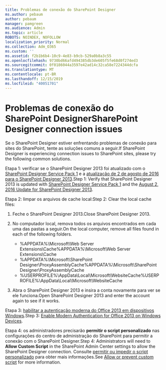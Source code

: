 ```yaml
---
title: Problemas de conexão do SharePoint Designer
ms.author: pebaum
author: pebaum
manager: pamgreen
ms.audience: Admin
ms.topic: article
ROBOTS: NOINDEX, NOFOLLOW
localization_priority: Normal
ms.collection: Adm_O365
ms.custom: ''
ms.assetid: f2b1b6b4-10c9-4e83-b9cb-529a0b8a3c55
ms.openlocfilehash: 9730bd66afd494385db3de605f5fe68d0f274ed3
ms.sourcegitcommit: 0f0186044a3597e42ad14c32ca58e7224344dcfa
ms.translationtype: MT
ms.contentlocale: pt-BR
ms.lasthandoff: 12/15/2019
ms.locfileid: "40051701"
---
```

# <a name="sharepoint-designer-connection-issues"></a><span data-ttu-id="a9dbe-102">Problemas de conexão do SharePoint Designer</span><span class="sxs-lookup"><span data-stu-id="a9dbe-102">SharePoint Designer connection issues</span></span> 

<span data-ttu-id="a9dbe-103">Se o SharePoint Designer estiver enfrentando problemas de conexão para sites do SharePoint, tente as soluções comuns a seguir.</span><span class="sxs-lookup"><span data-stu-id="a9dbe-103">If SharePoint Designer is experiencing connection issues to SharePoint sites, please try the following common solutions.</span></span>

<span data-ttu-id="a9dbe-104">Etapa 1: verificar se o SharePoint Designer 2013 foi atualizado com o [SharePoint Designer Service Pack 1](https://support.microsoft.com/help/2817441/description-of-microsoft-sharepoint-designer-2013-service-pack-1-sp1) e a [atualização de 2 de agosto de 2016 para o SharePoint Designer 2013](https://support.microsoft.com/help/3114721/august-2-2016-update-for-sharepoint-designer-2013-kb3114721).</span><span class="sxs-lookup"><span data-stu-id="a9dbe-104">Step 1: Verify that SharePoint Designer 2013 is updated with [SharePoint Designer Service Pack 1](https://support.microsoft.com/help/2817441/description-of-microsoft-sharepoint-designer-2013-service-pack-1-sp1) and the [August 2, 2016 Update for SharePoint Designer 2013](https://support.microsoft.com/help/3114721/august-2-2016-update-for-sharepoint-designer-2013-kb3114721).</span></span>



<span data-ttu-id="a9dbe-105">Etapa 2: limpar os arquivos de cache local:</span><span class="sxs-lookup"><span data-stu-id="a9dbe-105">Step 2: Clear the local cache files:</span></span>

1. <span data-ttu-id="a9dbe-106">Feche o SharePoint Designer 2013.</span><span class="sxs-lookup"><span data-stu-id="a9dbe-106">Close SharePoint Designer 2013.</span></span>

2. <span data-ttu-id="a9dbe-107">No computador local, remova todos os arquivos encontrados em cada uma das pastas a seguir.</span><span class="sxs-lookup"><span data-stu-id="a9dbe-107">On the local computer, remove all files found in each of the following folders.</span></span>

    - <span data-ttu-id="a9dbe-108">%APPDATA%\Microsoft\Web Server Extensions\Cache</span><span class="sxs-lookup"><span data-stu-id="a9dbe-108">%APPDATA%\Microsoft\Web Server Extensions\Cache</span></span>
    - <span data-ttu-id="a9dbe-109">%APPDATA%\Microsoft\SharePoint Designer\ProxyAssemblyCache</span><span class="sxs-lookup"><span data-stu-id="a9dbe-109">%APPDATA%\Microsoft\SharePoint Designer\ProxyAssemblyCache</span></span>
    - <span data-ttu-id="a9dbe-110">%USERPROFILE%\AppData\Local\Microsoft\WebsiteCache</span><span class="sxs-lookup"><span data-stu-id="a9dbe-110">%USERPROFILE%\AppData\Local\Microsoft\WebsiteCache</span></span>

3. <span data-ttu-id="a9dbe-111">Abra o SharePoint Designer 2013 e insira a conta novamente para ver se ele funciona.</span><span class="sxs-lookup"><span data-stu-id="a9dbe-111">Open SharePoint Designer 2013 and enter the account again to see if it works.</span></span>

<span data-ttu-id="a9dbe-112">Etapa 3: [habilitar a autenticação moderna do Office 2013 em dispositivos Windows](https://docs.microsoft.com/office365/admin/security-and-compliance/enable-modern-authentication?redirectSourcePath=/article/Enable-Modern-Authentication-for-Office-2013-on-Windows-devices-7dc1c01a-090f-4971-9677-f1b192d6c910&view=o365-worldwide).</span><span class="sxs-lookup"><span data-stu-id="a9dbe-112">Step 3: [Enable Modern Authentication for Office 2013 on Windows Devices](https://docs.microsoft.com/office365/admin/security-and-compliance/enable-modern-authentication?redirectSourcePath=/article/Enable-Modern-Authentication-for-Office-2013-on-Windows-devices-7dc1c01a-090f-4971-9677-f1b192d6c910&view=o365-worldwide).</span></span>

<span data-ttu-id="a9dbe-113">Etapa 4: os administradores precisarão **permitir o script personalizado** nas configurações do centro de administração do SharePoint para permitir a conexão com o SharePoint Designer.</span><span class="sxs-lookup"><span data-stu-id="a9dbe-113">Step 4: Administrators will need to **Allow Custom Script** in the SharePoint Admin Center settings to allow the SharePoint Designer connection.</span></span> <span data-ttu-id="a9dbe-114">Consulte [permitir ou impedir o script personalizado](https://docs.microsoft.com/sharepoint/allow-or-prevent-custom-script) para obter mais informações.</span><span class="sxs-lookup"><span data-stu-id="a9dbe-114">See [Allow or prevent custom script](https://docs.microsoft.com/sharepoint/allow-or-prevent-custom-script) for more information.</span></span>


